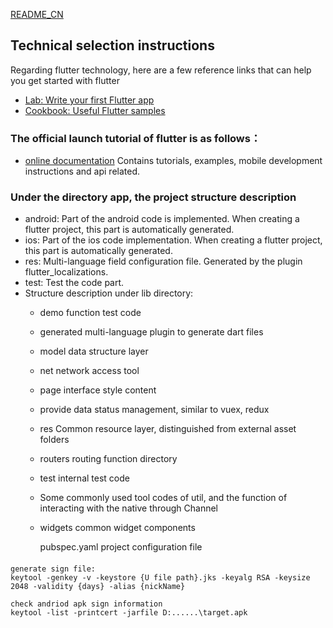 [README_CN](https://github.com/scryinfo/cashbox/blob/master/app/README_CN.md)

## Technical selection instructions
Regarding flutter technology, here are a few reference links that can help you get started with flutter
- [Lab: Write your first Flutter app](https://flutter.dev/docs/get-started/codelab)
- [Cookbook: Useful Flutter samples](https://flutter.dev/docs/cookbook)

### The official launch tutorial of flutter is as follows：
- [online documentation](https://flutter.dev/docs) Contains tutorials, examples, mobile development instructions and api related.

### Under the directory app, the project structure description
- android: Part of the android code is implemented. When creating a flutter project, this part is automatically generated.
- ios: Part of the ios code implementation. When creating a flutter project, this part is automatically generated.
-  res: Multi-language field configuration file. Generated by the plugin flutter_localizations.
- test: Test the code part.
- Structure description under lib directory:
    - demo function test code
    - generated multi-language plugin to generate dart files
    - model data structure layer
    - net network access tool
    - page interface style content
    - provide data status management, similar to vuex, redux
    - res Common resource layer, distinguished from external asset folders
    - routers routing function directory
    - test internal test code
    - Some commonly used tool codes of util, and the function of interacting with the native through Channel
    - widgets common widget components

      pubspec.yaml project configuration file


####
    generate sign file:
    keytool -genkey -v -keystore {U file path}.jks -keyalg RSA -keysize 2048 -validity {days} -alias {nickName}

    check andriod apk sign information
    keytool -list -printcert -jarfile D:......\target.apk